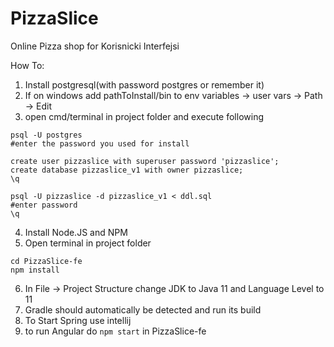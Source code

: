 # PizzaSlice
Online Pizza shop for Korisnicki Interfejsi


How To:

1. Install postgresql(with password postgres or remember it)
2. If on windows add pathToInstall/bin to env variables -> user vars -> Path -> Edit
3. open cmd/terminal in project folder and execute following
```
psql -U postgres
#enter the password you used for install

create user pizzaslice with superuser password 'pizzaslice';
create database pizzaslice_v1 with owner pizzaslice;
\q

psql -U pizzaslice -d pizzaslice_v1 < ddl.sql
#enter password
\q
```
4. Install Node.JS and NPM
5. Open terminal in project folder
```
cd PizzaSlice-fe
npm install
```

6. In File -> Project Structure change JDK to Java 11 and Language Level to 11
7. Gradle should automatically be detected and run its build
8. To Start Spring use intellij
9. to run Angular do `npm start` in PizzaSlice-fe
